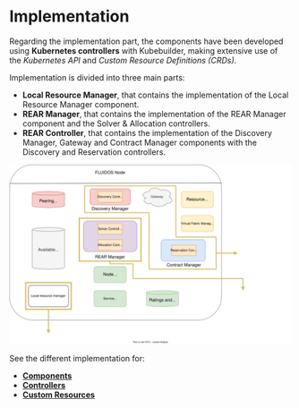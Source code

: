 # Implementation
Regarding the implementation part, the components have been developed using **Kubernetes controllers** with Kubebuilder, making extensive use of the *Kubernetes API* and *Custom Resource Definitions (CRDs)*.

Implementation is divided into three main parts:

- **Local Resource Manager**, that contains the implementation of the Local Resource Manager component.
- **REAR Manager**, that contains the implementation of the REAR Manager component and the Solver & Allocation controllers.
- **REAR Controller**, that contains the implementation of the Discovery Manager, Gateway and Contract Manager components with the Discovery and Reservation controllers.

<p align="center">
<img src="../images/FLUIDOSNodeImplementation.svg" width="700">
</p>

See the different implementation for: 

- [**Components**](./components.md#components)
- [**Controllers**](./controllers.md#controllers)
- [**Custom Resources**](./customresources.md#custom-resources)